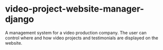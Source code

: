 # video-project-website-manager-django
A management system for a video production company.  The user can control where and how video projects and testimonials are displayed on the website.
